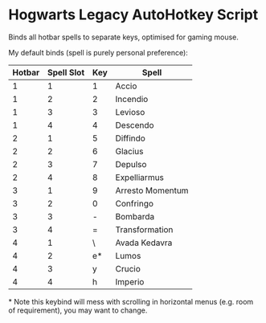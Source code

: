 # Hogwarts Legacy AutoHotkey Script
Binds all hotbar spells to separate keys, optimised for gaming mouse.

My default binds (spell is purely personal preference):

| Hotbar | Spell Slot | Key | Spell |
| --- | --- | --- | --- |
| 1 | 1 | 1 | Accio |
| 1 | 2 | 2 | Incendio |
| 1 | 3 | 3 | Levioso |
| 1 | 4 | 4 | Descendo |
| 2 | 1 | 5 | Diffindo |
| 2 | 2 | 6 | Glacius |
| 2 | 3 | 7 | Depulso |
| 2 | 4 | 8 | Expelliarmus |
| 3 | 1 | 9 | Arresto Momentum |
| 3 | 2 | 0 | Confringo |
| 3 | 3 | - | Bombarda |
| 3 | 4 | = | Transformation |
| 4 | 1 | \ | Avada Kedavra |
| 4 | 2 | e* | Lumos |
| 4 | 3 | y | Crucio |
| 4 | 4 | h | Imperio |

\* Note this keybind will mess with scrolling in horizontal menus (e.g. room of requirement), you may want to change.
